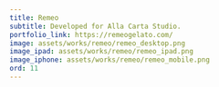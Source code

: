 ```yaml
---
title: Remeo
subtitle: Developed for Alla Carta Studio.
portfolio_link: https://remeogelato.com/
image: assets/works/remeo/remeo_desktop.png
image_ipad: assets/works/remeo/remeo_ipad.png
image_iphone: assets/works/remeo/remeo_mobile.png
ord: 11
---
```


